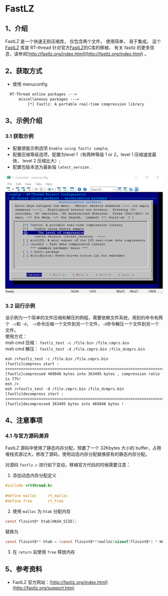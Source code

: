# FastLZ

## 1、介绍

FastLZ 是一个快速无损压缩库， 仅包含两个文件， 使用简单， 易于集成。 这个 [FastLZ](https://github.com/RT-Thread-packages/fastlz) 库是 RT-thread 针对官方[FastLZ](http://fastlz.org/download.htm)的C库的移植， 有关 fastlz 的更多信息，请参阅[http://fastlz.org/index.html](http://fastlz.org/index.html) 。

## 2、获取方式

- 使用 menuconfig
```
  RT-Thread online packages --->
      miscellaneous packages --->
          [*] Fastlz: A portable real-time compression library
```

## 3、示例介绍

### 3.1 获取示例

- 配置使能示例选项 `Enable using fastlz sample`;
- 配置压缩等级选项，配置为level 1（有两种等级 1 or 2，level 1 压缩速度最快， level 2 压缩比大）;
- 配置包版本选为最新版 `latest_version` .

![](./doc/image/fastlz.jpg)

### 3.2 运行示例
该示例为一个简单的文件压缩和解压的例程，需要依赖文件系统，用到的命令有两个` -c`和 `-d`， `-c`命令压缩一个文件到另一个文件，`-d`命令解压一个文件到另一个文件。   
使用方式：  
msh cmd 压缩： `fastlz_test -c /file.bin /file.cmprs.bin`  
msh cmd 解压： `fastlz_test -d /file.cmprs.bin /file_dcmprs.bin`  

    msh />fastlz_test -c /file.bin /file.cmprs.bin
    [fastlz]compress start : >>>>>>>>>>>>>>>>>>>>>>>>>>>>>>>>>>>>>>>>>>>>>>>>>>>>>>>>>>>>>>>>>>>>>>>>
    [fastlz]compressed 469848 bytes into 363495 bytes , compression ratio is 77%!
    msh />
    msh />fastlz_test -d /file.cmprs.bin /file_dcmprs.bin
    [fastlz]decompress start : >>>>>>>>>>>>>>>>>>>>>>>>>>>>>>>>>>>>>>>>>>>>>>>>>>>>>>>>>>>>>>>>>>>>>>>>
    [fastlz]decompressed 363495 bytes into 469848 bytes !

## 4、注意事项

### 4.1 与官方源码差异

  FastLZ 源码中使用了静态内存分配，预置了一个 32Kbytes 大小的 buffer，占用堆栈资源过大，修改了源码，使用动态内存分配替换原有的静态内存分配。

  对源码 `fastlz.c` 进行如下变动，移植官方代码的时候需要注意：

  1. 添加动态内存分配定义
  ```C
#include <rtthread.h>

#define malloc     rt_malloc
#define free       rt_free
  ```

  2. 使用 `malloc` 为 `htab` 分配内存
  ```C
const flzuint8* htab[HASH_SIZE];
  ```
替换为
  ```C
const flzuint8** htab = (const flzuint8**)malloc(sizeof(flzuint8*) * HASH_SIZE);
  ```

  3. 在 `return` 前使用 `free` 释放内存

## 5、参考资料

- FastLZ 官方网站：[http://fastlz.org/index.html](http://fastlz.org/support.htm)

